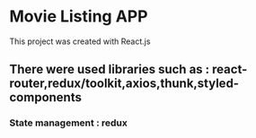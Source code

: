# Movie Listing APP

This project was created with React.js

## There were used libraries such as : react-router,redux/toolkit,axios,thunk,styled-components

### State management : redux
